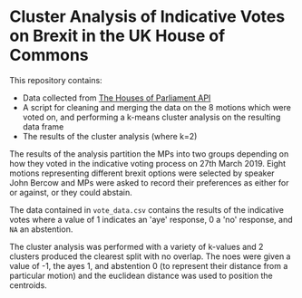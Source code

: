 # Cluster Analysis of Indicative Votes on Brexit in the UK House of Commons
This repository contains:
 - Data collected from [The Houses of Parliament API](http://explore.data.parliament.uk)
 - A script for cleaning and merging the data on the 8 motions which were voted on, and performing a k-means cluster analysis on the resulting data frame
 - The results of the cluster analysis (where k=2)
 
The results of the analysis partition the MPs into two groups depending on how they voted in the indicative voting process on 27th March 2019.
Eight motions representing different brexit options were selected by speaker John Bercow and MPs were asked to record their preferences as either for or against, or they could abstain.  

The data contained in `vote_data.csv` contains the results of the indicative votes where a value of 1 indicates an 'aye' response, 0 a 'no' response, and `NA` an abstention.

The cluster analysis was performed with a variety of k-values and 2 clusters produced the clearest split with no overlap. The noes were given a value of -1, the ayes 1, and abstention 0 (to represent their distance from a particular motion) and the euclidean distance was used to position the centroids.